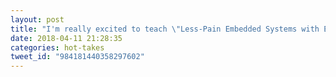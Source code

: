 ```yaml
---
layout: post
title: "I'm really excited to teach \"Less-Pain Embedded Systems with Elixir and Nerves\" with @ferggo at @ElixirConf in September 2018. Registration is open at . I hope to see you there! #myelixirstatus #elixirconf"
date: 2018-04-11 21:28:35
categories: hot-takes
tweet_id: "984181440358297602"
---
```



<!-- Original tweet: https://twitter.com/i/status/984181440358297602 -->